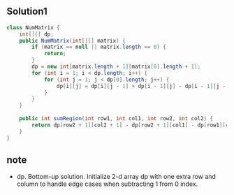 ## Solution1
``` java
class NumMatrix {
    int[][] dp;
    public NumMatrix(int[][] matrix) {
        if (matrix == null || matrix.length == 0) {
            return;
        }
        dp = new int[matrix.length + 1][matrix[0].length + 1];
        for (int i = 1; i < dp.length; i++) {
            for (int j = 1; j < dp[0].length; j++) {
                dp[i][j] = dp[i][j - 1] + dp[i - 1][j] - dp[i - 1][j - 1] + matrix[i - 1][j - 1];
            }
        }
    }
    
    public int sumRegion(int row1, int col1, int row2, int col2) {
        return dp[row2 + 1][col2 + 1] - dp[row2 + 1][col1] - dp[row1][col2 + 1] + dp[row1][col1];
    }
}
```

## note
* dp. Bottom-up solution. Initialize 2-d array dp with one extra row and column to handle edge cases when subtracting 1 from
0 index. 
